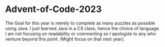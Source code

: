 # Advent-of-Code-2023


The Goal for this year is merely to complete as many puzzles as possible using Java. I just learned Java in a CS class, hence the choice of language.
I am not focusing on readability or commenting so I apologize to any who venture beyond this point. (Might focus on that next year).
